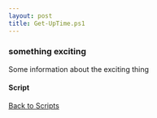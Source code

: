 ```yaml
---
layout: post
title: Get-UpTime.ps1
---
```


### something exciting

Some information about the exciting thing

#### Script

<script src="https://gist-it.appspot.com/github.com/BanterBoy/scripts-blog/blob/master/PowerShell/CmdLets/Get-Uptime.ps1"></script>

<a href="/scripts.html">Back to Scripts</a>

